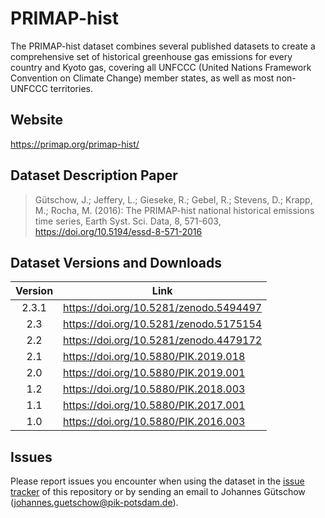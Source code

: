 # PRIMAP-hist

The PRIMAP-hist dataset combines several published datasets to create a comprehensive set of historical greenhouse gas emissions for every country and Kyoto gas, covering all UNFCCC (United Nations Framework Convention on Climate Change) member states, as well as most non-UNFCCC territories.

## Website

https://primap.org/primap-hist/

## Dataset Description Paper

> Gütschow, J.; Jeffery, L.; Gieseke, R.; Gebel, R.; Stevens, D.; Krapp, M.; Rocha, M. (2016): The PRIMAP-hist national historical emissions time series, Earth Syst. Sci. Data, 8, 571-603, https://doi.org/10.5194/essd-8-571-2016

## Dataset Versions and Downloads

| Version | Link                                   |
| :-----: | -------------------------------------- |
| 2.3.1   | https://doi.org/10.5281/zenodo.5494497 |
| 2.3     | https://doi.org/10.5281/zenodo.5175154 |
| 2.2     | https://doi.org/10.5281/zenodo.4479172 |
| 2.1     | https://doi.org/10.5880/PIK.2019.018   |
| 2.0     | https://doi.org/10.5880/PIK.2019.001   |
| 1.2     | https://doi.org/10.5880/PIK.2018.003   |
| 1.1     | https://doi.org/10.5880/PIK.2017.001   |
| 1.0     | https://doi.org/10.5880/PIK.2016.003   |

## Issues

Please report issues you encounter when using the dataset in the [issue tracker](https://github.com/JGuetschow/PRIMAP-hist/issues) of this repository or by sending an email to Johannes Gütschow (johannes.guetschow@pik-potsdam.de).
